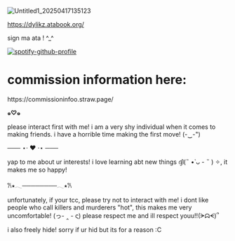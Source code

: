 
![Untitled1_20250417135123](https://github.com/user-attachments/assets/bc7e8913-96eb-4326-8430-7234f8b372bd)

 https://dylikz.atabook.org/
<p>sign ma ata ! ^_^</p>

[![spotify-github-profile](https://spotify-github-profile.kittinanx.com/api/view?uid=31tleqegpb4lhcogzq6e3rwkleiq&cover_image=true&theme=natemoo-re&show_offline=false&background_color=121212&interchange=false&bar_color=be2727&bar_color_cover=false)](https://github.com/kittinan/spotify-github-profile)

# commission information here:
<p> https://commissioninfoo.straw.page/ </p>

______๑♡⁠๑______

<p> please interact first with me! i am a very shy individual when it comes to making friends. i have a horrible time making the first move! (-‿-") </p>

─── ⋆⋅ ❤︎ ⋅⋆ ───

<p> yap to me about ur interests! i love learning abt new things ദ്ദി(˵ •̀ ᴗ - ˵ ) ✧, it makes me so happy! </p>

𐙚⭑𓂃────────𓂃⭑𐙚

<p> unfortunately, if your tcc, please try not to interact with me! i dont like people who call killers and murderers "hot", this makes me very uncomfortable! (っ- ‸ - ς) please respect me and ill respect youu!!(ᗒᗣᗕ)՞ </p>

<p> i also freely hide! sorry if ur hid but its for a reason :C</p>
